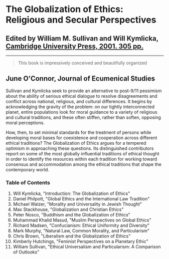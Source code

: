 # The Globalization of Ethics: Religious and Secular Perspectives

## Edited by William M. Sullivan and Will Kymlicka, [Cambridge University Press, 2001. 305 pp.](<https://www.cambridge.org/us/catalogue/catalogue.asp?isbn=0521700213>) 

---

> This book is impressively conceived and beautifully organized
>
## June O'Connor, Journal of Ecumenical Studies 

Sullivan and Kymlicka seek to provide an alternative to post-9/11 pessimism about the ability of serious ethical dialogue to resolve disagreements and conflict across national, religious, and cultural differences. It begins by acknowledging the gravity of the problem: on our tightly interconnected planet, entire populations look for moral guidance to a variety of religious and cultural traditions, and these often stiffen, rather than soften, opposing moral perceptions.

How, then, to set minimal standards for the treatment of persons while developing moral bases for coexistence and cooperation across different ethical traditions? The Globalization of Ethics argues for a tempered optimism in approaching these questions. Its distinguished contributors report on some of the most globally influential traditions of ethical thought in order to identify the resources within each tradition for working toward consensus and accommodation among the ethical traditions that shape the contemporary world.

### Table of Contents

1. Will Kymlicka, "Introduction: The Globalization of Ethics"
2. Daniel Philpott, "Global Ethics and the International Law Tradition"
3. Michael Walzer, "Morality and Universality in Jewish Thought"
4. Max Stackhouse, "Globalization and Christian Ethics"
5. Peter Nosco, "Buddhism and the Globalization of Ethics"
6. Muhammad Khalid Masud, "Muslim Perspectives on Global Ethics"
7. Richard Madsen, "Confucianism: Ethical Uniformity and Diversity"
8. Mark Murphy, "Natural Law, Common Morality, and Particularism"
9. Chris Brown, "Liberalism and the Globalization of Ethics"
10. Kimberly Hutchings, "Feminist Perspectives on a Planetary Ethic"
11. William Sullivan, "Ethical Universalism and Particularism: A Comparison of Outlooks"

